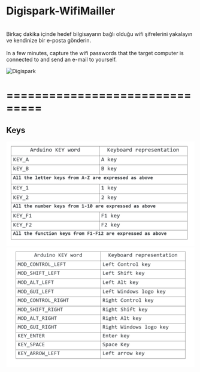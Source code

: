 # Digispark-WifiMailler

<br>Birkaç dakika içinde hedef bilgisayarın bağlı olduğu wifi şifrelerini yakalayın ve kendinize bir e-posta gönderin.<br>
<br>In a few minutes, capture the wifi passwords that the target computer is connected to and send an e-mail to yourself.<br>

![Digispark](https://github.com/OgulcanKacarr/Digispark-WifiMailler/blob/main/Images/digispark.gif)

# ===============================<br>
## Keys

![k1](https://github.com/OgulcanKacarr/Digispark-WifiMailler/blob/main/Images/key.png)
![k2](https://github.com/OgulcanKacarr/Digispark-WifiMailler/blob/main/Images/kontroller.png)
